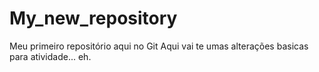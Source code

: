 # My_new_repository
Meu primeiro repositório aqui no Git
Aqui vai te umas alterações basicas para atividade... eh.